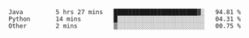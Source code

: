 <!--START_SECTION:waka-->
```text
Java         5 hrs 27 mins   ███████████████████████▓░   94.81 % 
Python       14 mins         █░░░░░░░░░░░░░░░░░░░░░░░░   04.31 % 
Other        2 mins          ▒░░░░░░░░░░░░░░░░░░░░░░░░   00.75 % 
```
<!--END_SECTION:waka-->
